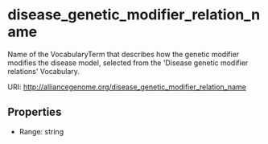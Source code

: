 # disease_genetic_modifier_relation_name

Name of the VocabularyTerm that describes how the genetic modifier modifies the disease model, selected from the 'Disease genetic modifier relations' Vocabulary.

URI: http://alliancegenome.org/disease_genetic_modifier_relation_name



<!-- no inheritance hierarchy -->


## Properties

 * Range: string


